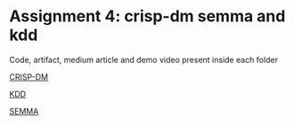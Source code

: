 # Assignment 4: crisp-dm semma and kdd

Code, artifact, medium article and demo video present inside each folder


[CRISP-DM](/crisp-dm_project/)

[KDD](/kdd_project/)

[SEMMA](/semma_project/)
